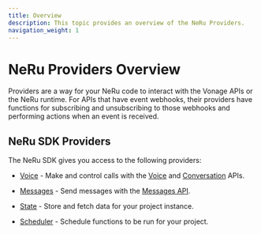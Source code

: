 ```yaml
---
title: Overview
description: This topic provides an overview of the NeRu Providers.
navigation_weight: 1
---
```


# NeRu Providers Overview

Providers are a way for your NeRu code to interact with the Vonage APIs or the NeRu runtime. For APIs that have event webhooks, their providers have functions for subscribing and unsubscribing to those webhooks and performing actions when an event is received. 

## NeRu SDK Providers

The NeRu SDK gives you access to the following providers:

* [Voice](/neru/providers/voice) - Make and control calls with the [Voice](/voice/voice-api/overview) and [Conversation](/conversation/overview) APIs.

* [Messages](/neru/providers/messages) - Send messages with the [Messages API](/messages/overview).

* [State](/neru/providers/state) - Store and fetch data for your project instance.

* [Scheduler](/neru/providers/scheduler) - Schedule functions to be run for your project.